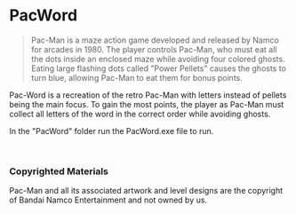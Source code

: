 # PacWord

> Pac-Man is a maze action game developed and released by Namco for arcades in 1980. The player controls Pac-Man, who must eat all the dots inside an enclosed maze while avoiding four colored ghosts. Eating large flashing dots called "Power Pellets" causes the ghosts to turn blue, allowing Pac-Man to eat them for bonus points.

Pac-Word is a recreation of the retro Pac-Man with letters instead of pellets being the main focus. To gain the most points, the player as Pac-Man must collect all letters of the word in the correct order while avoiding ghosts.

In the "PacWord" folder run the PacWord.exe file to run.

<br>

###  Copyrighted Materials
Pac-Man and all its associated artwork and level designs are the copyright of Bandai Namco Entertainment and 	not owned by us.
